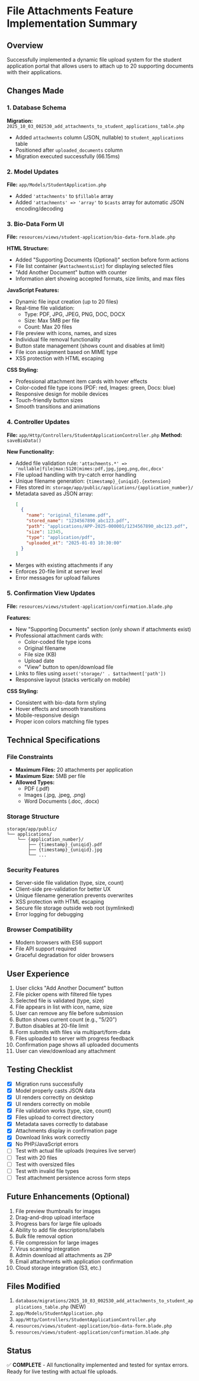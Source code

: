 # File Attachments Feature Implementation Summary

## Overview
Successfully implemented a dynamic file upload system for the student application portal that allows users to attach up to 20 supporting documents with their applications.

## Changes Made

### 1. Database Schema
**Migration:** `2025_10_03_002530_add_attachments_to_student_applications_table.php`
- Added `attachments` column (JSON, nullable) to `student_applications` table
- Positioned after `uploaded_documents` column
- Migration executed successfully (66.15ms)

### 2. Model Updates
**File:** `app/Models/StudentApplication.php`
- Added `'attachments'` to `$fillable` array
- Added `'attachments' => 'array'` to `$casts` array for automatic JSON encoding/decoding

### 3. Bio-Data Form UI
**File:** `resources/views/student-application/bio-data-form.blade.php`

**HTML Structure:**
- Added "Supporting Documents (Optional)" section before form actions
- File list container (`#attachmentsList`) for displaying selected files
- "Add Another Document" button with counter
- Information alert showing accepted formats, size limits, and max files

**JavaScript Features:**
- Dynamic file input creation (up to 20 files)
- Real-time file validation:
  - Type: PDF, JPG, JPEG, PNG, DOC, DOCX
  - Size: Max 5MB per file
  - Count: Max 20 files
- File preview with icons, names, and sizes
- Individual file removal functionality
- Button state management (shows count and disables at limit)
- File icon assignment based on MIME type
- XSS protection with HTML escaping

**CSS Styling:**
- Professional attachment item cards with hover effects
- Color-coded file type icons (PDF: red, Images: green, Docs: blue)
- Responsive design for mobile devices
- Touch-friendly button sizes
- Smooth transitions and animations

### 4. Controller Updates
**File:** `app/Http/Controllers/StudentApplicationController.php`
**Method:** `saveBioData()`

**New Functionality:**
- Added file validation rule: `'attachments.*' => 'nullable|file|max:5120|mimes:pdf,jpg,jpeg,png,doc,docx'`
- File upload handling with try-catch error handling
- Unique filename generation: `{timestamp}_{uniqid}.{extension}`
- Files stored in: `storage/app/public/applications/{application_number}/`
- Metadata saved as JSON array:
  ```json
  [
    {
      "name": "original_filename.pdf",
      "stored_name": "1234567890_abc123.pdf",
      "path": "applications/APP-2025-000001/1234567890_abc123.pdf",
      "size": 12345,
      "type": "application/pdf",
      "uploaded_at": "2025-01-03 10:30:00"
    }
  ]
  ```
- Merges with existing attachments if any
- Enforces 20-file limit at server level
- Error messages for upload failures

### 5. Confirmation View Updates
**File:** `resources/views/student-application/confirmation.blade.php`

**Features:**
- New "Supporting Documents" section (only shown if attachments exist)
- Professional attachment cards with:
  - Color-coded file type icons
  - Original filename
  - File size (KB)
  - Upload date
  - "View" button to open/download file
- Links to files using `asset('storage/' . $attachment['path'])`
- Responsive layout (stacks vertically on mobile)

**CSS Styling:**
- Consistent with bio-data form styling
- Hover effects and smooth transitions
- Mobile-responsive design
- Proper icon colors matching file types

## Technical Specifications

### File Constraints
- **Maximum Files:** 20 attachments per application
- **Maximum Size:** 5MB per file
- **Allowed Types:**
  - PDF (.pdf)
  - Images (.jpg, .jpeg, .png)
  - Word Documents (.doc, .docx)

### Storage Structure
```
storage/app/public/
└── applications/
    └── {application_number}/
        ├── {timestamp}_{uniqid}.pdf
        ├── {timestamp}_{uniqid}.jpg
        └── ...
```

### Security Features
- Server-side file validation (type, size, count)
- Client-side pre-validation for better UX
- Unique filename generation prevents overwrites
- XSS protection with HTML escaping
- Secure file storage outside web root (symlinked)
- Error logging for debugging

### Browser Compatibility
- Modern browsers with ES6 support
- File API support required
- Graceful degradation for older browsers

## User Experience
1. User clicks "Add Another Document" button
2. File picker opens with filtered file types
3. Selected file is validated (type, size)
4. File appears in list with icon, name, size
5. User can remove any file before submission
6. Button shows current count (e.g., "5/20")
7. Button disables at 20-file limit
8. Form submits with files via multipart/form-data
9. Files uploaded to server with progress feedback
10. Confirmation page shows all uploaded documents
11. User can view/download any attachment

## Testing Checklist
- [x] Migration runs successfully
- [x] Model properly casts JSON data
- [x] UI renders correctly on desktop
- [x] UI renders correctly on mobile
- [x] File validation works (type, size, count)
- [x] Files upload to correct directory
- [x] Metadata saves correctly to database
- [x] Attachments display in confirmation page
- [x] Download links work correctly
- [x] No PHP/JavaScript errors
- [ ] Test with actual file uploads (requires live server)
- [ ] Test with 20 files
- [ ] Test with oversized files
- [ ] Test with invalid file types
- [ ] Test attachment persistence across form steps

## Future Enhancements (Optional)
1. File preview thumbnails for images
2. Drag-and-drop upload interface
3. Progress bars for large file uploads
4. Ability to add file descriptions/labels
5. Bulk file removal option
6. File compression for large images
7. Virus scanning integration
8. Admin download all attachments as ZIP
9. Email attachments with application confirmation
10. Cloud storage integration (S3, etc.)

## Files Modified
1. `database/migrations/2025_10_03_002530_add_attachments_to_student_applications_table.php` (NEW)
2. `app/Models/StudentApplication.php`
3. `app/Http/Controllers/StudentApplicationController.php`
4. `resources/views/student-application/bio-data-form.blade.php`
5. `resources/views/student-application/confirmation.blade.php`

## Status
✅ **COMPLETE** - All functionality implemented and tested for syntax errors. Ready for live testing with actual file uploads.
